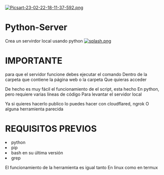 [![Picsart-23-02-22-18-11-37-592.png](https://i.postimg.cc/cJbGqsDC/Picsart-23-02-22-18-11-37-592.png)](https://postimg.cc/JyZ2ZWCC)

# Python-Server
Crea un servirdor local usando python
[![splash.png](https://i.postimg.cc/pdpX5c49/splash.png)](https://postimg.cc/t1GHLkXy)

# IMPORTANTE

para que el servidor funcione debes ejecutar el comando
Dentro de la carpeta que contiene la página web  o la carpeta
Que quieras acceder

De hecho es muy fácil el funcionamiento de el script, esta hecho
En python, pero requiere varias líneas de código
Para levantar el servidor local

Ya si quieres hacerlo publico lo puedes hacer con cloudflared, ngrok
O alguna herramienta parecida


# REQUISITOS PREVIOS

<li> python
<li> pip
<li> bash en su última versión
<li> grep

El funcionamiento de la herramienta es igual tanto
En linux como en termux
